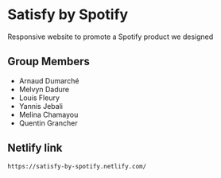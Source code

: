 # Satisfy by Spotify
Responsive website to promote a Spotify product we designed

## Group Members
- Arnaud Dumarché
- Melvyn Dadure
- Louis Fleury
- Yannis Jebali
- Melina Chamayou
- Quentin Grancher

## Netlify link 
```shell
https://satisfy-by-spotify.netlify.com/
```


